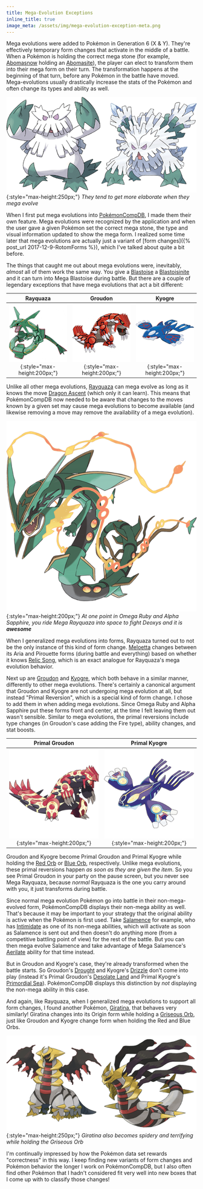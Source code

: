 ```yaml
---
title: Mega-Evolution Exceptions
inline_title: true
image_meta: /assets/img/mega-evolution-exception-meta.png
---
```


Mega evolutions were added to Pokémon in Generation 6 (X & Y). They're effectively temporary form changes that activate in the middle of a battle. When a Pokémon is holding the correct mega stone (for example, [Abomasnow](https://www.serebii.net/pokedex-sm/460.shtml) holding an [Abomasite](https://www.serebii.net/itemdex/abomasite.shtml)), the player can elect to transform them into their mega form on their turn. The transformation happens at the beginning of that turn, before any Pokémon in the battle have moved. Mega-evolutions usually drastically increase the stats of the Pokémon and often change its types and ability as well.

![](/assets/img/abomasnow-and-mega.png){:style="max-height:250px;"}
*They tend to get more elaborate when they mega evolve*

When I first put mega evolutions into [PokémonCompDB](/pokemoncompdb.html), I made them their own feature. Mega evolutions were recognized by the application and when the user gave a given Pokémon set the correct mega stone, the type and visual information updated to show the mega form. I realized some time later that mega evolutions are actually just a variant of [form changes]({% post_url 2017-12-9-RotomForms %}), which I've talked about quite a bit before.

The things that caught me out about mega evolutions were, inevitably, *almost* all of them work the same way. You give a [Blastoise](https://www.serebii.net/pokedex-sm/009.shtml) a [Blastoisinite](https://www.serebii.net/itemdex/blastoisinite.shtml) and it can turn into Mega Blastoise during battle. But there are a couple of legendary exceptions that have mega evolutions that act a bit different:

| Rayquaza | Groudon | Kyogre |
|:--------:|:-------:|:------:|
| ![](/assets/img/rayquaza.png){:style="max-height:200px;"} | ![](/assets/img/groudon.png){:style="max-height:200px;"} | ![](/assets/img/kyogre.png){:style="max-height:200px;"} |

Unlike all other mega evolutions, [Rayquaza](https://www.serebii.net/pokedex-sm/384.shtml) can mega evolve as long as it knows the move [Dragon Ascent](https://www.serebii.net/attackdex-sm/dragonascent.shtml) (which only it can learn). This means that PokémonCompDB now needed to be aware that changes to the moves known by a given set may cause mega evolutions to become available (and likewise removing a move may remove the availability of a mega evolution).

![](/assets/img/rayquaza-mega.png){:style="max-height:200px;"}
*At one point in Omega Ruby and Alpha Sapphire, you ride Mega Rayquaza into space to fight Deoxys and it is **awesome***

When I generalized mega evolutions into forms, Rayquaza turned out to not be the only instance of this kind of form change. [Meloetta](https://www.serebii.net/pokedex-sm/648.shtml) changes between its Aria and Pirouette forms (during battle and everything) based on whether it knows [Relic Song](https://www.serebii.net/attackdex-sm/relicsong.shtml), which is an exact analogue for Rayquaza's mega evolution behavior.

Next up are [Groudon](https://www.serebii.net/pokedex-sm/383.shtml) and [Kyogre](https://www.serebii.net/pokedex-sm/382.shtml), which both behave in a similar manner, differently to other mega evolutions. There's certainly a canonical argument that Groudon and Kyogre are not undergoing mega evolution at all, but instead "Primal Reversion", which is a special kind of form change. I chose to add them in when adding mega evolutions. Since Omega Ruby and Alpha Sapphire put these forms front and center, at the time I felt leaving them out wasn't sensible. Similar to mega evolutions, the primal reversions include type changes (in Groudon's case adding the Fire type), ability changes, and stat boosts.

| Primal Groudon | Primal Kyogre |
|:--------------:|:-------------:|
| ![](/assets/img/groudon-primal.png){:style="max-height:200px;"} | ![](/assets/img/kyogre-primal.png){:style="max-height:200px;"} |

Groudon and Kyogre become Primal Groudon and Primal Kyogre while holding the [Red Orb](https://www.serebii.net/itemdex/redorb.shtml) or [Blue Orb](https://www.serebii.net/itemdex/blueorb.shtml), respectively. Unlike mega evolutions, these primal reversions happen *as soon as they are given the item*. So you see Primal Groudon in your party on the pause screen, but you never see Mega Rayquaza, because *normal* Rayquaza is the one you carry around with you, it just transforms during battle.

Since normal mega evolution Pokémon go into battle in their non-mega-evolved form, PokémonCompDB displays their non-mega ability as well. That's because it may be important to your strategy that the original ability is active when the Pokémon is first used. Take [Salamence](https://www.serebii.net/pokedex-sm/373.shtml) for example, who has [Intimidate](https://www.serebii.net/abilitydex/intimidate.shtml) as one of its non-mega abilities, which will activate as soon as Salamence is sent out and then doesn't do anything more (from a competitive battling point of view) for the rest of the battle. But you can then mega evolve Salamence and take advantage of Mega Salamence's [Aerilate](https://www.serebii.net/abilitydex/aerilate.shtml) ability for that time instead.

But in Groudon and Kyogre's case, they're already transformed when the battle starts. So Groudon's [Drought](https://www.serebii.net/abilitydex/drought.shtml) and Kyogre's [Drizzle](https://www.serebii.net/abilitydex/drizzle.shtml) don't come into play (instead it's Primal Groudon's [Desolate Land](https://www.serebii.net/abilitydex/desolateland.shtml) and Primal Kyogre's [Primordial Sea](https://www.serebii.net/abilitydex/primordialsea.shtml)). PokémonCompDB displays this distinction by *not* displaying the non-mega ability in this case.

And again, like Rayquaza, when I generalized mega evolutions to support all form changes, I found another Pokémon, [Giratina](https://www.serebii.net/pokedex-sm/487.shtml), that behaves very similarly! Giratina changes into its Origin form while holding a [Griseous Orb](https://www.serebii.net/itemdex/griseousorb.shtml), just like Groudon and Kyogre change form when holding the Red and Blue Orbs.

![](/assets/img/giratina-forms.png){:style="max-height:250px;"}
*Giratina also becomes spidery and terrifying while holding the Griseous Orb*

I'm continually impressed by how the Pokémon data set rewards "correctness" in this way. I keep finding new variants of form changes and Pokémon behavior the longer I work on PokémonCompDB, but I also often find other Pokémon that I hadn't considered fit very well into new boxes that I come up with to classify those changes!